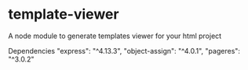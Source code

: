 # template-viewer
A node module to generate templates viewer for your html project


Dependencies 
"express": "^4.13.3",
    "object-assign": "^4.0.1",
    "pageres": "^3.0.2"